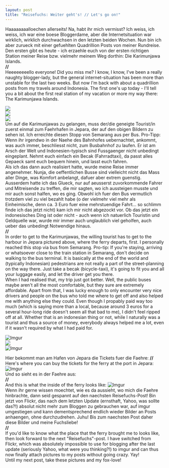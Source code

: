 ```yaml
---
layout: post
title: "Reisefuchs: Weiter geht's! // Let's go on!"
---
```


Haaaaaaaalloechen allerseits! Na, habt ihr mich vermisst? Ich weiss, ich weiss, ich war eine boese Bloggerdame, aber die Internetsituation war wirklich, wirklich durchwachsen in den letzten beiden Wochen. Nun bin ich aber zurueck mit einer gefuehlten Quadrillion Posts von meiner Rundreise. Den ersten gibt es heute - ich erzaehle euch von der ersten richtigen Station meiner Reise bzw. vielmehr meinem Weg dorthin: Die Karimunjawa Islands.  
**//**  
Heeeeeeeello everyone! Did you miss me? I know, I know, I've been a really naughty blogger-lady, but the general internet-situation has been more than unstable for the last two weeks. But now I'm back with about a quadrillion posts from my travels around Indonesia. The first one's up today - I'll tell you a bit about the first real station of my vacation or more my way there: The Karimunjawa Islands.  

![](https://farm4.staticflickr.com/3868/14713102091_0cbd933b04_c.jpg)   
![](https://farm4.staticflickr.com/3838/14716302595_b31cf534af_c.jpg)  
![](https://farm4.staticflickr.com/3900/14529668889_9d92b91d47_c.jpg)   
Um auf die Karimunjawas zu gelangen, muss der/die geneigte Tourist/in zuerst einmal zum Faehrhafen in Jepara, der auf den obigen Bildern zu sehen ist. Ich erreichte diesen Stopp von Semarang aus per Bus. Pro-Tipp: Wenn ihr irgendwo in der Naehe des Bahnhofes uebernachtet, ankommt, was auch immer, beschliesst nicht, zum Busbahnhof zu laufen. Er ist am Arsch der Welt und Indonesien-typisch sind Fussgaenger nicht unbedingt eingeplant. Nehmt euch einfach ein Becak (Fahrradtaxi), da passt alles Gepaeck samt euch bequem hinein, und lasst euch fahren.  
Als ich das dann auch realisiert hatte, wurde meine Reise immer angenehmer. Nunja, die oeffentlichen Busse sind vielleicht nicht das Mass aller Dinge, was Komfort anbelangt, dafuer aber extrem guenstig. Ausserdem hatte ich das Glueck, nur auf aeusserst zuvorkommende Fahrer und Mitreisende zu treffen, die mir sagten, wo ich aussteigen musste und mir auch sonst halfen, wo es ging. Obwohl ich fuer den Bus vermutlich trotzdem viel zu viel bezahlt habe (o der vielmehr viel mehr als Einheimische, denn ca. 3 Euro fuer eine mehrstuendige Fahrt... so schlimm finde ich das jetzt nicht) kam ich mir nicht abgezockt vor. Ob das jetzt ein indonesisches Ding ist oder nicht - auch wenn ich natuerlich Touristin und Geldquelle war, wurde mir immer auch unglaublich viel geholfen, auch ueber das unbedingt Notwendige hinaus.  
**//**  
In order to get to the Karimunjawas, the willing tourist has to get to the harbour in Jepara pictured above, where the ferry departs, first. I personally reached this stop via bus from Semarang. Pro-tip: If you're staying, arriving or whatsoever close to the train station in Semarang, don't decide on walking to the bus terminal. It is basically at the end of the world and (typically Indonesian) pedestrians are not really a part of the street-planning on the way there. Just take a becak (bicycle-taxi), it's going to fit you and all your luggage easily, and let the driver get you there.  
When I had realised that, my trip just got better. Well, the public buses maybe aren't all the most comfortable, but they sure are extremely affordable. Apart from that, I was lucky enough to only encounter very nice drivers and people on the bus who told me where to get off and also helped me with anything else they could. Even though I propably paid way too much (which is saying more than a local, because around 3 euros for a several hour-long ride doesn't seem all that bad to me), I didn't feel ripped off at all. Whether that is an indonesian thing or not, while I naturally was a tourist and thus a source of money, everybody always helped me a lot, even if it wasn't required by what I had paid for.   

![Imgur](http://i.imgur.com/ganjYEo.jpg)  
![](https://farm6.staticflickr.com/5587/14713906284_0565d436de_c.jpg)  
![Imgur](http://i.imgur.com/gZfqrha.jpg)  

Hier bekommt man am Hafen von Jepara die Tickets fuer die Faehre:
**//**  
Here's where you can buy the tickets for the ferry at the port in Jepara:  
![Imgur](http://i.imgur.com/377qfPf.jpg)  
Und so sieht es in der Faehre aus:  
**//**  
And this is what the inside of the ferry looks like:
![Imgur](http://i.imgur.com/K6C3wj2.jpg)  
Wenn ihr gerne wissen moechtet, wie es da aussieht, wo mich die Faehre hinbrachte, dann seid gespannt auf den naechsten Reisefuchs-Post! Bin jetzt von Flickr, das nach dem letzten Update (ernsthaft, Yahoo, was sollte das?!) absolut nicht mehr zum Bloggen zu gebrauchen war, auf imgur umgestiegen und kann dementsprechend endlich wieder Bilder an Posts anhaengen, ohne durchzudrehen. Juhu!
Bis zum naechsten Post daher diese Bilder und meine Fuchsliebe!  
**//**  
If you'd like to know what the place that the ferry brought me to looks like, then look forward to the next "Reisefuchs"-post.
I have switched from Flickr, which was absolutely impossible to use for blogging after the last update (seriously Yahoo, what were you thinking?!) to imgur and can thus now finally attach pictures to my posts without going crazy. Yay!  
Until my next post, take these pictures and my fox-love!

